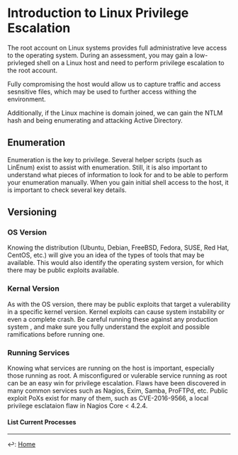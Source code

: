 # Introduction to Linux Privilege Escalation

The root account on Linux systems provides full administrative leve access to the operating system. During an assessment, you may gain a low-privleged shell on a Linux host and need to perform privilege escalation to the root account.

Fully compromising the host would allow us to capture traffic and access sesnsitive files, which may be used to further access withing the environment.

Additionally, if the Linux machine is domain joined, we can gain the NTLM hash and being enumerating and attacking Active Directory.

## Enumeration

Enumeration is the key to privilege. Several helper scripts (such as LinEnum) exist to assist with enumeration. Still, it is also important to understand what pieces of information to look for and to be able to perform your enumeration manually. When you gain initial shell access to the host, it is important to check several key details.

## Versioning

### OS Version

Knowing the distribution (Ubuntu, Debian, FreeBSD, Fedora, SUSE, Red Hat, CentOS, etc.) will give you an idea of the types of tools that may be available. This would also identify the operating system version, for which there may be public exploits available.

### Kernal Version

As with the OS version, there may be public exploits that target a vulerability in a specific kernel version. Kernel exploits can cause system instability or even a complete crash. Be careful running these against any production system , and make sure you fully understand the exploit and possible ramifications before running one.

### Running Services

Knowing what services are running on the host is important, especially those running as root. A misconfigured or vulerable service running as root can be an easy win for privilege escalation. Flaws have been discovered in many common services such as Nagios, Exim, Samba, ProFTPd, etc. Public exploit PoXs exist for many of them, such as CVE-2016-9566, a local privilege esclataion flaw in Nagios Core < 4.2.4.

#### List Current Processes


---

↩️: [Home](../../index.md)
